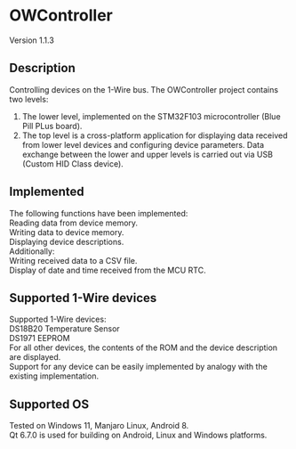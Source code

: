 # OWController
Version 1.1.3
## Description
Controlling devices on the 1-Wire bus.
The OWController project contains two levels:
1. The lower level, implemented on the STM32F103 microcontroller (Blue Pill PLus board).
2. The top level is a cross-platform application for displaying data received from lower level devices and configuring device parameters.
Data exchange between the lower and upper levels is carried out via USB (Custom HID Class device).
## Implemented
The following functions have been implemented:\
Reading data from device memory.\
Writing data to device memory.\
Displaying device descriptions.\
Additionally:\
Writing received data to a CSV file.\
Display of date and time received from the MCU RTC.
## Supported 1-Wire devices
Supported 1-Wire devices:\
DS18B20 Temperature Sensor\
DS1971 EEPROM\
For all other devices, the contents of the ROM and the device description are displayed.\
Support for any device can be easily implemented by analogy with the existing implementation.
## Supported OS
Tested on Windows 11, Manjaro Linux, Android 8. \
Qt 6.7.0 is used for building on Android, Linux and Windows platforms.
